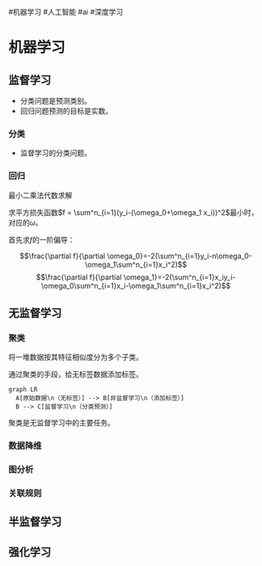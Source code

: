 #机器学习 #人工智能 #ai #深度学习

# 机器学习

## 监督学习

- 分类问题是预测类别。
- 回归问题预测的目标是实数。

### 分类

- 监督学习的分类问题。

### 回归

最小二乘法代数求解

求平方损失函数$f = \sum^n_{i=1}(y_i-(\omega_0+\omega_1 x_i))^2$最小时，对应的$\omega$。

首先求$f$的一阶偏导：

$$\frac{\partial f}{\partial \omega_0}=-2(\sum^n_{i=1}y_i-n\omega_0-\omega_1\sum^n_{i=1}x_i^2)$$
$$\frac{\partial f}{\partial \omega_1}=-2(\sum^n_{i=1}x_iy_i-\omega_0\sum^n_{i=1}x_i-\omega_1\sum^n_{i=1}x_i^2)$$

## 无监督学习

### 聚类

将一堆数据按其特征相似度分为多个子类。

通过聚类的手段，给无标签数据添加标签。

```mermaid
graph LR
  A[原始数据\n（无标签）] --> B[非监督学习\n（添加标签）]
  B --> C[监督学习\n（分类预测）]
```

聚类是无监督学习中的主要任务。

### 数据降维

### 图分析

### 关联规则

## 半监督学习

## 强化学习

